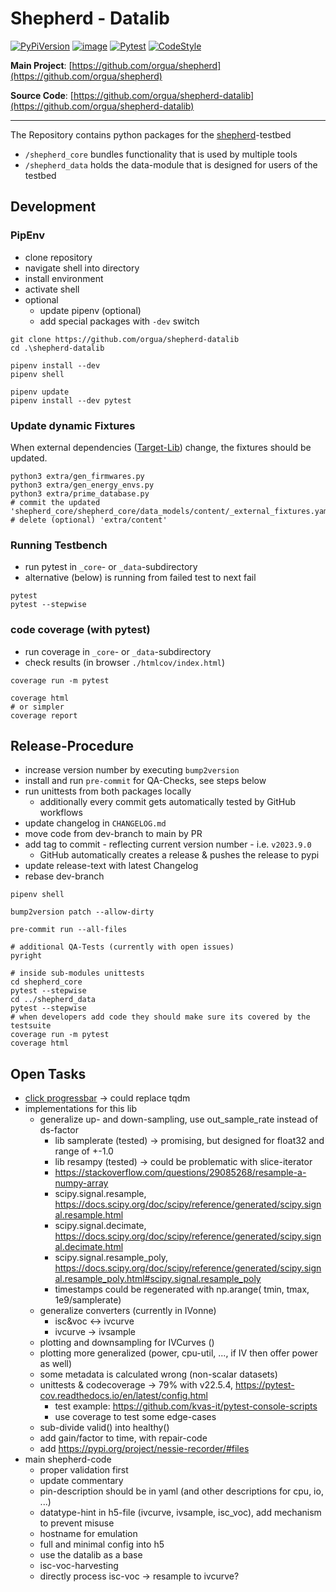 # Shepherd - Datalib

[![PyPiVersion](https://img.shields.io/pypi/v/shepherd_data.svg)](https://pypi.org/project/shepherd_data)
[![image](https://img.shields.io/pypi/pyversions/shepherd_data.svg)](https://pypi.python.org/pypi/shepherd-data)
[![Pytest](https://github.com/orgua/shepherd-datalib/actions/workflows/py_unittest.yml/badge.svg)](https://github.com/orgua/shepherd-datalib/actions/workflows/py_unittest.yml)
[![CodeStyle](https://img.shields.io/endpoint?url=https://raw.githubusercontent.com/astral-sh/ruff/main/assets/badge/v2.json)](https://github.com/astral-sh/ruff)

**Main Project**: [https://github.com/orgua/shepherd](https://github.com/orgua/shepherd)

**Source Code**: [https://github.com/orgua/shepherd-datalib](https://github.com/orgua/shepherd-datalib)

---

The Repository contains python packages for the [shepherd](https://github.com/orgua/shepherd)-testbed

- `/shepherd_core` bundles functionality that is used by multiple tools
- `/shepherd_data` holds the data-module that is designed for users of the testbed

## Development

### PipEnv

- clone repository
- navigate shell into directory
- install environment
- activate shell
- optional
  - update pipenv (optional)
  - add special packages with `-dev` switch

```Shell
git clone https://github.com/orgua/shepherd-datalib
cd .\shepherd-datalib

pipenv install --dev
pipenv shell

pipenv update
pipenv install --dev pytest
```

### Update dynamic Fixtures

When external dependencies ([Target-Lib](https://github.com/orgua/shepherd-targets/)) change, the fixtures should be updated.

```shell
python3 extra/gen_firmwares.py
python3 extra/gen_energy_envs.py
python3 extra/prime_database.py
# commit the updated 'shepherd_core/shepherd_core/data_models/content/_external_fixtures.yaml'
# delete (optional) 'extra/content'
```

### Running Testbench

- run pytest in ``_core``- or ``_data``-subdirectory
- alternative (below) is running from failed test to next fail

```shell
pytest
pytest --stepwise
```

### code coverage (with pytest)

- run coverage in ``_core``- or ``_data``-subdirectory
- check results (in browser `./htmlcov/index.html`)

```shell
coverage run -m pytest

coverage html
# or simpler
coverage report
```

## Release-Procedure

- increase version number by executing ``bump2version``
- install and run ``pre-commit`` for QA-Checks, see steps below
- run unittests from both packages locally
  - additionally every commit gets automatically tested by GitHub workflows
- update changelog in ``CHANGELOG.md``
- move code from dev-branch to main by PR
- add tag to commit - reflecting current version number - i.e. ``v2023.9.0``
  - GitHub automatically creates a release & pushes the release to pypi
- update release-text with latest Changelog
- rebase dev-branch

```shell
pipenv shell

bump2version patch --allow-dirty

pre-commit run --all-files

# additional QA-Tests (currently with open issues)
pyright

# inside sub-modules unittests
cd shepherd_core
pytest --stepwise
cd ../shepherd_data
pytest --stepwise
# when developers add code they should make sure its covered by the testsuite
coverage run -m pytest
coverage html
```

## Open Tasks

- [click progressbar](https://click.palletsprojects.com/en/8.1.x/api/#click.progressbar) -> could replace tqdm
- implementations for this lib
  - generalize up- and down-sampling, use out_sample_rate instead of ds-factor
    - lib samplerate (tested) -> promising, but designed for float32 and range of +-1.0
    - lib resampy (tested) -> could be problematic with slice-iterator
    - https://stackoverflow.com/questions/29085268/resample-a-numpy-array
    - scipy.signal.resample, https://docs.scipy.org/doc/scipy/reference/generated/scipy.signal.resample.html
    - scipy.signal.decimate, https://docs.scipy.org/doc/scipy/reference/generated/scipy.signal.decimate.html
    - scipy.signal.resample_poly, https://docs.scipy.org/doc/scipy/reference/generated/scipy.signal.resample_poly.html#scipy.signal.resample_poly
    - timestamps could be regenerated with np.arange( tmin, tmax, 1e9/samplerate)
  - generalize converters (currently in IVonne)
    - isc&voc <-> ivcurve
    - ivcurve -> ivsample
  - plotting and downsampling for IVCurves ()
  - plotting more generalized (power, cpu-util, ..., if IV then offer power as well)
  - some metadata is calculated wrong (non-scalar datasets)
  - unittests & codecoverage -> 79% with v22.5.4, https://pytest-cov.readthedocs.io/en/latest/config.html
    - test example: https://github.com/kvas-it/pytest-console-scripts
    - use coverage to test some edge-cases
  - sub-divide valid() into healthy()
  - add gain/factor to time, with repair-code
  - add https://pypi.org/project/nessie-recorder/#files
- main shepherd-code
  - proper validation first
  - update commentary
  - pin-description should be in yaml (and other descriptions for cpu, io, ...)
  - datatype-hint in h5-file (ivcurve, ivsample, isc_voc), add mechanism to prevent misuse
  - hostname for emulation
  - full and minimal config into h5
  - use the datalib as a base
  - isc-voc-harvesting
  - directly process isc-voc -> resample to ivcurve?
